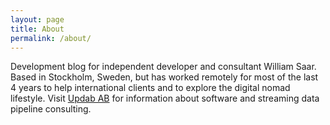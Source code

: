 ```yaml
---
layout: page
title: About
permalink: /about/
---
```


Development blog for independent developer and consultant William Saar. Based in Stockholm, Sweden, but has worked remotely for most of the last 4 years to help international clients and to explore the digital nomad lifestyle. Visit [Updab AB](https://updab.com) for information about software and streaming data pipeline consulting.